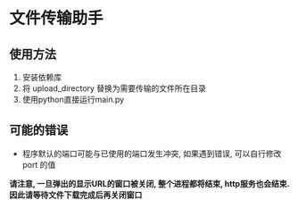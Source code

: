 # 文件传输助手

## 使用方法

1. 安装依赖库
2. 将 upload_directory 替换为需要传输的文件所在目录
3. 使用python直接运行main.py

## 可能的错误

- 程序默认的端口可能与已使用的端口发生冲突, 如果遇到错误, 可以自行修改 port 的值

**请注意, 一旦弹出的显示URL的窗口被关闭, 整个进程都将结束, http服务也会结束. 因此请等待文件下载完成后再关闭窗口**
